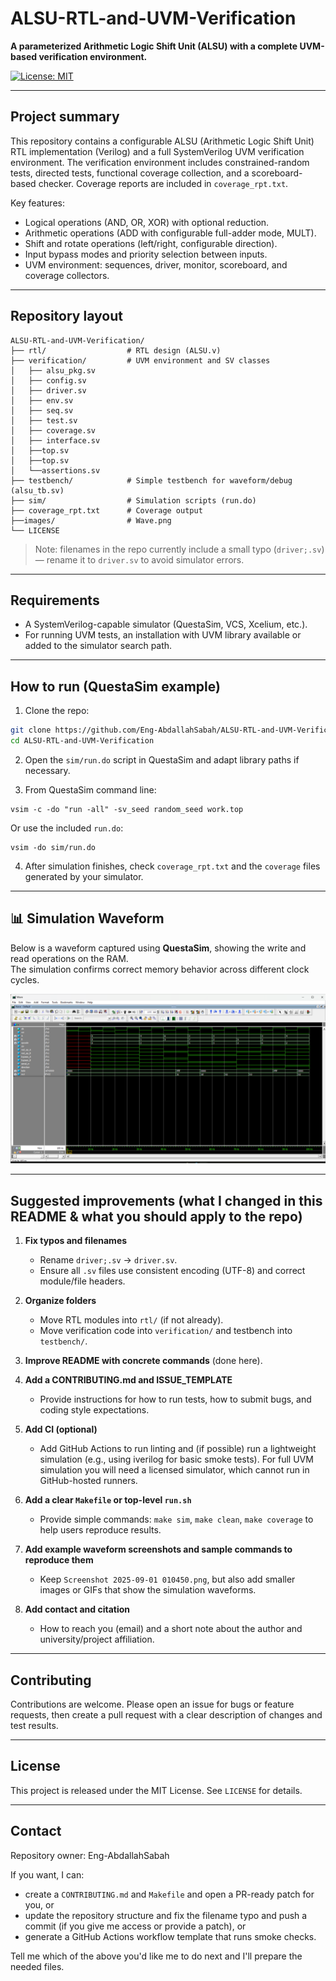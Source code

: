 # ALSU-RTL-and-UVM-Verification

**A parameterized Arithmetic Logic Shift Unit (ALSU) with a complete UVM-based verification environment.**

[![License: MIT](https://img.shields.io/badge/license-MIT-blue.svg)](./LICENSE)

---

## Project summary

This repository contains a configurable ALSU (Arithmetic Logic Shift Unit) RTL implementation (Verilog) and a full SystemVerilog UVM verification environment. The verification environment includes constrained-random tests, directed tests, functional coverage collection, and a scoreboard-based checker. Coverage reports are included in `coverage_rpt.txt`.

Key features:

* Logical operations (AND, OR, XOR) with optional reduction.
* Arithmetic operations (ADD with configurable full-adder mode, MULT).
* Shift and rotate operations (left/right, configurable direction).
* Input bypass modes and priority selection between inputs.
* UVM environment: sequences, driver, monitor, scoreboard, and coverage collectors.

---

## Repository layout

```
ALSU-RTL-and-UVM-Verification/
├── rtl/                  # RTL design (ALSU.v)
├── verification/         # UVM environment and SV classes
│   ├── alsu_pkg.sv
│   ├── config.sv
│   ├── driver.sv
│   ├── env.sv
│   ├── seq.sv
│   ├── test.sv
│   ├── coverage.sv
│   ├── interface.sv
│   ├──top.sv
│   ├──top.sv
│   └──assertions.sv
├── testbench/            # Simple testbench for waveform/debug (alsu_tb.sv)
├── sim/                  # Simulation scripts (run.do)
├── coverage_rpt.txt      # Coverage output 
├──images/                # Wave.png
└── LICENSE
```

> Note: filenames in the repo currently include a small typo (`driver;.sv`) — rename it to `driver.sv` to avoid simulator errors.

---

## Requirements

* A SystemVerilog-capable simulator (QuestaSim, VCS, Xcelium, etc.).
* For running UVM tests, an installation with UVM library available or added to the simulator search path.

---

## How to run (QuestaSim example)

1. Clone the repo:

```bash
git clone https://github.com/Eng-AbdallahSabah/ALSU-RTL-and-UVM-Verification.git
cd ALSU-RTL-and-UVM-Verification
```

2. Open the `sim/run.do` script in QuestaSim and adapt library paths if necessary.

3. From QuestaSim command line:

```
vsim -c -do "run -all" -sv_seed random_seed work.top
```

Or use the included `run.do`:

```
vsim -do sim/run.do
```

4. After simulation finishes, check `coverage_rpt.txt` and the `coverage` files generated by your simulator.


---


## 📊 Simulation Waveform

Below is a waveform captured using **QuestaSim**, showing the write and read operations on the RAM.  
The simulation confirms correct memory behavior across different clock cycles.

![Simulation Waveform](images/Wave.png)

---

## Suggested improvements (what I changed in this README & what you should apply to the repo)

1. **Fix typos and filenames**

   * Rename `driver;.sv` → `driver.sv`.
   * Ensure all `.sv` files use consistent encoding (UTF-8) and correct module/file headers.

2. **Organize folders**

   * Move RTL modules into `rtl/` (if not already).
   * Move verification code into `verification/` and testbench into `testbench/`.

3. **Improve README with concrete commands** (done here).

4. **Add a CONTRIBUTING.md and ISSUE\_TEMPLATE**

   * Provide instructions for how to run tests, how to submit bugs, and coding style expectations.

5. **Add CI (optional)**

   * Add GitHub Actions to run linting and (if possible) run a lightweight simulation (e.g., using iverilog for basic smoke tests). For full UVM simulation you will need a licensed simulator, which cannot run in GitHub-hosted runners.

6. **Add a clear `Makefile` or top-level `run.sh`**

   * Provide simple commands: `make sim`, `make clean`, `make coverage` to help users reproduce results.

7. **Add example waveform screenshots and sample commands to reproduce them**

   * Keep `Screenshot 2025-09-01 010450.png`, but also add smaller images or GIFs that show the simulation waveforms.

8. **Add contact and citation**

   * How to reach you (email) and a short note about the author and university/project affiliation.

---

## Contributing

Contributions are welcome. Please open an issue for bugs or feature requests, then create a pull request with a clear description of changes and test results.

---

## License

This project is released under the MIT License. See `LICENSE` for details.

---

## Contact

Repository owner: Eng-AbdallahSabah

If you want, I can:

* create a `CONTRIBUTING.md` and `Makefile` and open a PR-ready patch for you, or
* update the repository structure and fix the filename typo and push a commit (if you give me access or provide a patch), or
* generate a GitHub Actions workflow template that runs smoke checks.

Tell me which of the above you'd like me to do next and I'll prepare the needed files.
